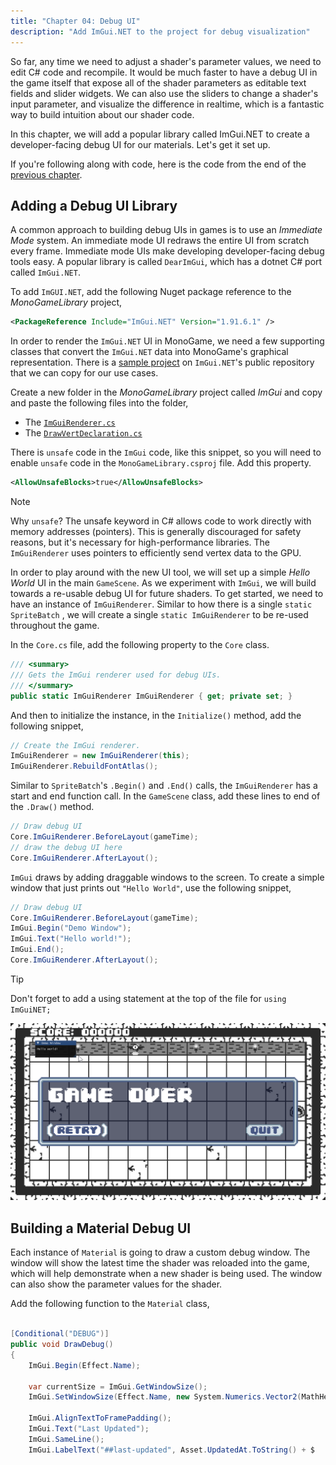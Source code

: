 ```yaml
---
title: "Chapter 04: Debug UI"
description: "Add ImGui.NET to the project for debug visualization"
---
```


So far, any time we need to adjust a shader's parameter values, we need to edit C# code and recompile. It would be much faster to have a debug UI in the game itself that expose all of the shader parameters as editable text fields and slider widgets. We can also use the sliders to change a shader's input parameter, and visualize the difference in realtime, which is a fantastic way to build intuition about our shader code. 

In this chapter, we will add a popular library called ImGui.NET to create a developer-facing debug UI for our materials. Let's get it set up. 

If you're following along with code, here is the code from the end of the [previous chapter](https://github.com/MonoGame/MonoGame.Samples/tree/3.8.4/Tutorials/2dShaders/src/03-The-Material-Class).

## Adding a Debug UI Library

A common approach to building debug UIs in games is to use an _Immediate Mode_ system. An immediate mode UI redraws the entire UI from scratch every frame. Immediate mode UIs make developing developer-facing debug tools easy. A popular library is called `DearImGui`, which has a dotnet C# port called `ImGui.NET`. 

To add `ImGUI.NET`, add the following Nuget package reference to the _MonoGameLibrary_ project,
```xml
<PackageReference Include="ImGui.NET" Version="1.91.6.1" />
```

In order to render the `ImGui.NET` UI in MonoGame, we need a few supporting classes that convert the `ImGui.NET` data into MonoGame's graphical representation. There is a [sample project](https://github.com/ImGuiNET/ImGui.NET/tree/master/src/ImGui.NET.SampleProgram.XNA) on `ImGui.NET`'s public repository that we can copy for our use cases. 

Create a new folder in the _MonoGameLibrary_ project called _ImGui_ and copy and paste the following files into the folder, 
- The [`ImGuiRenderer.cs`](https://github.com/ImGuiNET/ImGui.NET/blob/v1.91.6.1/src/ImGui.NET.SampleProgram.XNA/ImGuiRenderer.cs)
- The [`DrawVertDeclaration.cs`](https://github.com/ImGuiNET/ImGui.NET/blob/v1.91.6.1/src/ImGui.NET.SampleProgram.XNA/DrawVertDeclaration.cs)

There is `unsafe` code in the `ImGui` code, like this snippet, so you will need to enable `unsafe` code in the `MonoGameLibrary.csproj` file. Add this property.
```xml
<AllowUnsafeBlocks>true</AllowUnsafeBlocks>
```

> [!note]
> Why `unsafe`?
> The unsafe keyword in C# allows code to work directly with memory addresses (pointers). This is generally discouraged for safety reasons, but it's necessary for high-performance libraries. The `ImGuiRenderer` uses pointers to efficiently send vertex data to the GPU.

In order to play around with the new UI tool, we will set up a simple _Hello World_ UI in the main `GameScene`. As we experiment with `ImGui`, we will build towards a re-usable debug UI for future shaders. To get started, we need to have an instance of `ImGuiRenderer`. Similar to how there is a single `static SpriteBatch` , we will create a single `static ImGuiRenderer` to be re-used throughout the game. 

In the `Core.cs` file, add the following property to the `Core` class.

```csharp
/// <summary>  
/// Gets the ImGui renderer used for debug UIs.  
/// </summary>  
public static ImGuiRenderer ImGuiRenderer { get; private set; }
```

And then to initialize the instance, in the `Initialize()` method, add the following snippet,
```csharp
// Create the ImGui renderer.  
ImGuiRenderer = new ImGuiRenderer(this);  
ImGuiRenderer.RebuildFontAtlas();
```

Similar to `SpriteBatch`'s `.Begin()` and `.End()` calls, the `ImGuiRenderer` has a start and end function call. In the `GameScene` class, add these lines to end of the `.Draw()` method.
```csharp
// Draw debug UI
Core.ImGuiRenderer.BeforeLayout(gameTime);  
// draw the debug UI here  
Core.ImGuiRenderer.AfterLayout();
```

`ImGui` draws by adding draggable windows to the screen. To create a simple window that just prints out `"Hello World"`, use the following snippet,
```csharp
// Draw debug UI  
Core.ImGuiRenderer.BeforeLayout(gameTime);  
ImGui.Begin("Demo Window");  
ImGui.Text("Hello world!");  
ImGui.End();  
Core.ImGuiRenderer.AfterLayout();
```

>[!tip]
>Don't forget to add a using statement at the top of the file for `using ImGuiNET;` 

![Figure 4.1: a simple ImGui window](./gifs/imgui-hello-world.gif)

## Building a Material Debug UI

Each instance of `Material` is going to draw a custom debug window. The window will show the latest time the shader was reloaded into the game, which will help demonstrate when a new shader is being used. The window can also show the parameter values for the shader. 

Add the following function to the `Material` class, 
```csharp

[Conditional("DEBUG")]
public void DrawDebug()
{
    ImGui.Begin(Effect.Name);
    
    var currentSize = ImGui.GetWindowSize();
    ImGui.SetWindowSize(Effect.Name, new System.Numerics.Vector2(MathHelper.Max(100, currentSize.X), MathHelper.Max(100, currentSize.Y)));
    
    ImGui.AlignTextToFramePadding();
    ImGui.Text("Last Updated");
    ImGui.SameLine();
    ImGui.LabelText("##last-updated", Asset.UpdatedAt.ToString() + $